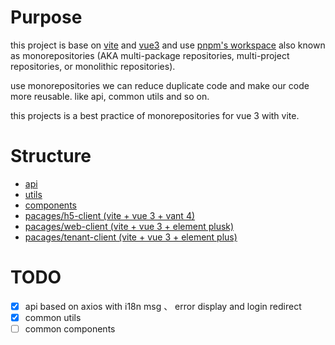# Purpose

this project is base on [vite](https://) and [vue3](https://) and use [pnpm's workspace](https://)
also known as monorepositories (AKA multi-package repositories, multi-project repositories, or monolithic repositories).

use monorepositories we can reduce duplicate code and make our code more reusable. like api, common utils and so on.

this projects is a best practice of monorepositories for vue 3 with vite.

# Structure

- [api](https://)
- [utils](https://)
- [components](https://)
- [pacages/h5-client (vite + vue 3 + vant 4)](https://)
- [pacages/web-client (vite + vue 3 + element plusk)](https://)
- [pacages/tenant-client (vite + vue 3 + element plus)](https://)

# TODO

- [x] api based on axios with i18n msg 、 error display and login redirect
- [x] common utils
- [ ] common components